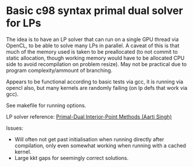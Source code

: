 # Basic c98 syntax primal dual solver for LPs

The idea is to have an LP solver that can run on a single GPU thread via OpenCL, to be able to solve many LPs in parallel.
A caveat of this is that much of the memory used is taken to be preallocated (to not commit to static allocation, though working memory would have to be allocated CPU side to avoid recompilation on problem resize).
May not be practical due to program complexity/ammount of branching.

Appears to be functional according to basic tests via gcc, it is running via opencl also, but many kernels are randomly failing (on lp defs that work via gcc).

See makefile for running options.

LP solver reference: [Primal-Dual Interior-Point Methods (Aarti Singh)](https://www.cs.cmu.edu/~pradeepr/convexopt/Lecture_Slides/primal-dual.pdf)

Issues:

- Will often not get past initialisation when running directly after compilation, only even somewhat working when running with a cached kernel.
- Large kkt gaps for seemingly correct solutions.
